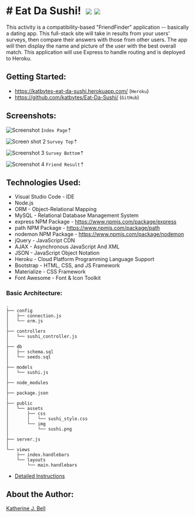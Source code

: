 # &#35; Eat Da Sushi!&nbsp;&nbsp;<img src="https://img.icons8.com/color/48/000000/sushi.png">&nbsp;<img src="https://img.icons8.com/color/48/000000/sashimi.png">
This activity is a compatibility-based "FriendFinder" application -- basically a dating app. This full-stack site will take in results from your users' surveys, then compare their answers with those from other users. The app will then display the name and picture of the user with the best overall match. This application will use Express to handle routing and is deployed to Heroku.

## Getting Started:
* https://katbytes-eat-da-sushi.herokuapp.com/ (`Heroku`)
* https://github.com/katbytes/Eat-Da-Sushi/ (`GitHub`)

## Screenshots:
![Screenshot](https://github.com/katbytes/Eat-Da-Sushi/app/assets/imgs/screen_1.png)
`Index Page`&#8673;

![Screen shot 2](https://github.com/katbytes/Eat-Da-Sushi/app/assets/imgs/screen_2.png)
`Survey Top`&#8673;

![Screenshot 3](https://github.com/katbytes/Eat-Da-Sushi/app/assets/imgs/screen_3.png)
`Survey Bottom`&#8673;

![Screenshot 4](https://github.com/katbytes/Eat-Da-Sushi/app/assets/imgs/screen_4.png)
`Friend Result`&#8673;

## Technologies Used:
* Visual Studio Code - IDE
* Node.js
* ORM - Object-Relational Mapping
* MySQL - Relational Database Management System
* express NPM Package - https://www.npmjs.com/package/express
* path NPM Package - https://www.npmjs.com/package/path
* nodemon NPM Package - https://www.npmjs.com/package/nodemon
* jQuery - JavaScript CDN
* AJAX - Asynchronous JavaScript And XML
* JSON - JavaScript Object Notation
* Heroku -  Cloud Platform Programming Language Support
* Bootstrap - HTML, CSS, and JS Framework
* Materialize - CSS Framework
* Font Awesome - Font & Icon Toolkit

### Basic Architecture:
```
.
├── config
│   ├── connection.js
│   └── orm.js
│ 
├── controllers
│   └── sushi_controller.js
│
├── db
│   ├── schema.sql
│   └── seeds.sql
│
├── models
│   └── sushi.js
│ 
├── node_modules
│ 
├── package.json
│
├── public
│   └── assets
│       ├── css
│       │   └── sushi_style.css
│       └── img
│           └── sushi.png
│   
├── server.js
│
└── views
    ├── index.handlebars
    └── layouts
        └── main.handlebars
```
* [Detailed Instructions](https://katbytes.github.io/Eat-Da-Sushi/public/assets/misc/homework_instructions.md)

## About the Author:
[Katherine J. Bell](https://github.com/katbytes)
